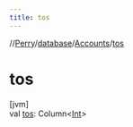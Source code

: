 ```yaml
---
title: tos
---
```

//[Perry](../../../index.html)/[database](../index.html)/[Accounts](index.html)/[tos](tos.html)



# tos



[jvm]\
val [tos](tos.html): Column<[Int](https://kotlinlang.org/api/latest/jvm/stdlib/kotlin/-int/index.html)>




